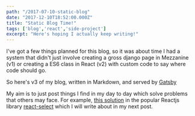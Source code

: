 ```yaml
---
path: "/2017-07-10-static-blog"
date: "2017-12-10T18:52:00.000Z"
title: "Static Blog Time!"
tags: ['blog','react','side-project']
excerpt: "Here's hoping I actually keep writing!"
---
```


I've got a few things planned for this blog, so it was about time I had a system
that didn't just involve creating a gross django page in Mezzanine (v1) or
creating a ES6 class in React (v2) with custom code to say where code should go.

So here's v3 of my blog, written in Markdown, and served by
[Gatsby](https://www.gatsbyjs.org/)

My aim is to just post things I find in my day to day which solve problems that
others may face. For example,
<a href="https://github.com/JedWatson/react-select/issues/1679#issuecomment-307016615" target="_blank">this
solution</a> in the popular Reactjs library
<a href="https://github.com/JedWatson/react-select" target="_blank">react-select</a>
which I will write about in my next post.
